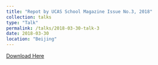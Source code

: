 ```yaml
---
title: "Repot by UCAS School Magazine Issue No.3, 2018"
collection: talks
type: "Talk"
permalink: /talks/2018-03-30-talk-3
date: 2018-03-30
location: "Beijing"
---
```


[Download Here](https://huuuuusy.github.io/files/201803.pdf)
